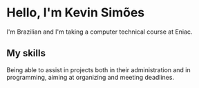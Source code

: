 # Hello, I'm Kevin Simões
<p>I'm Brazilian and I'm taking a computer technical course at Eniac.</p>

## My skills
<p>Being able to assist in projects both in their administration and in programming, aiming at organizing and meeting deadlines.</p>
